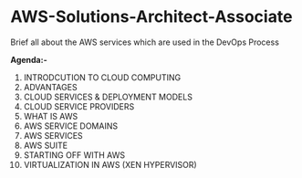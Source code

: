 # AWS-Solutions-Architect-Associate
Brief all about the AWS services which are used in the DevOps Process

**Agenda:-** <br />
1) INTRODCUTION TO CLOUD COMPUTING <br />
2) ADVANTAGES <br />
3) CLOUD SERVICES & DEPLOYMENT MODELS <br />
4) CLOUD SERVICE PROVIDERS <br />
5) WHAT IS AWS <br />
6) AWS SERVICE DOMAINS <br />
7) AWS SERVICES <br />
8) AWS SUITE <br />
9) STARTING OFF WITH AWS <br />
10) VIRTUALIZATION IN AWS (XEN HYPERVISOR) <br /> 



